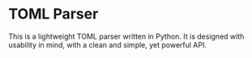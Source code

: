 # TOML Parser

This is a lightweight TOML parser written in Python. It is designed with usability in mind, with a clean and simple, yet powerful API.
